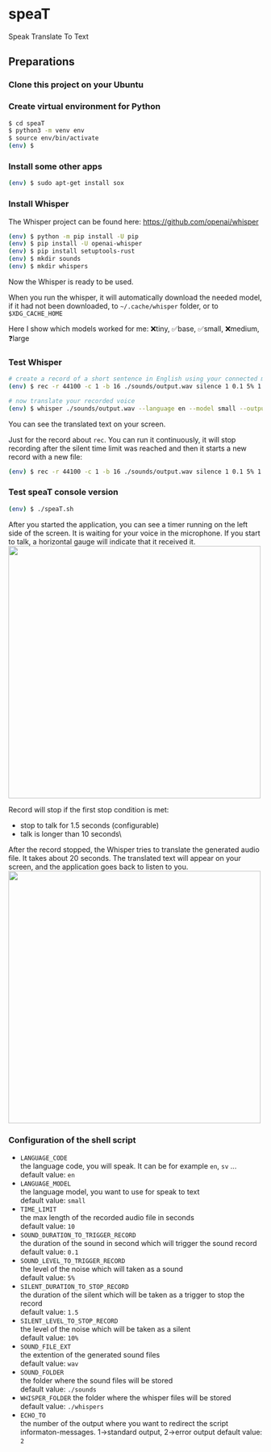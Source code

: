# speaT
Speak Translate To Text

## Preparations

### Clone this project on your Ubuntu

### Create virtual environment for Python
```sh
$ cd speaT
$ python3 -m venv env
$ source env/bin/activate
(env) $
```

### Install some other apps
```sh
(env) $ sudo apt-get install sox
```

### Install Whisper
The Whisper project can be found here: https://github.com/openai/whisper

```sh
(env) $ python -m pip install -U pip
(env) $ pip install -U openai-whisper
(env) $ pip install setuptools-rust
(env) $ mkdir sounds
(env) $ mkdir whispers
```
Now the Whisper is ready to be used.

When you run the whisper, it will automatically download the needed model, if it had not been downloaded, to `~/.cache/whisper` folder, or to `$XDG_CACHE_HOME`

Here I show which models worked for me: ❌tiny, ✅base, ✅small, ❌medium, ❓large

### Test Whisper
```sh
# create a record of a short sentence in English using your connected microphone
(env) $ rec -r 44100 -c 1 -b 16 ./sounds/output.wav silence 1 0.1 5% 1 1.2 10%

# now translate your recorded voice
(env) $ whisper ./sounds/output.wav --language en --model small --output_dir ./whispers | grep -oP "(?<=\[.{23}\]  ).+"
```
You can see the translated text on your screen.

Just for the record about `rec`. You can run it continuously, it will stop recording after the silent time limit was reached and then it starts a new record with a new file:
```sh
(env) $ rec -r 44100 -c 1 -b 16 ./sounds/output.wav silence 1 0.1 5% 1 1.2 10% : newfile : restart
```

### Test speaT console version
```sh
(env) $ ./speaT.sh
```
After you started the application, you can see a timer running on the left side of the screen.
It is waiting for your voice in the microphone. If you start to talk, a horizontal gauge will indicate that it received it.
<image src="https://github.com/user-attachments/assets/68d2def4-1907-4c74-8e0d-820781e326d5" width="500">

Record will stop if the first stop condition is met:
- stop to talk for 1.5 seconds (configurable)
- talk is longer than 10 seconds\

After the record stopped, the Whisper tries to translate the generated audio file. It takes about 20 seconds. The translated text will appear on your screen, and the application goes back to listen to you.
<image src="https://github.com/user-attachments/assets/77663fff-7c01-44a7-a406-f27e4adb4b85" width="500">

### Configuration of the shell script
- `LANGUAGE_CODE`    
  the language code, you will speak. It can be for example `en`, `sv` ...  
  default value: `en`
- `LANGUAGE_MODEL`  
  the language model, you want to use for speak to text  
  default value: `small`
- `TIME_LIMIT`  
  the max length of the recorded audio file in seconds  
  default value: `10`  
- `SOUND_DURATION_TO_TRIGGER_RECORD`  
  the duration of the sound in second which will trigger the sound record  
  default value: `0.1`  
- `SOUND_LEVEL_TO_TRIGGER_RECORD`  
  the level of the noise which will taken as a sound  
  default value: `5%`  
- `SILENT_DURATION_TO_STOP_RECORD`  
  the duration of the silent which will be taken as a trigger to stop the record  
  default value: `1.5`  
- `SILENT_LEVEL_TO_STOP_RECORD`  
  the level of the noise which will be taken as a silent  
  default value: `10%`  
- `SOUND_FILE_EXT`  
  the extention of the generated sound files  
  default value: `wav`  
- `SOUND_FOLDER`  
  the folder where the sound files will be stored  
  default value: `./sounds`
- `WHISPER_FOLDER`
  the folder where the whisper files will be stored  
  default value: `./whispers`
- `ECHO_TO`  
  the number of the output where you want to redirect the script informaton-messages. 1->standard output, 2->error output
  default value: `2`  
  
  

